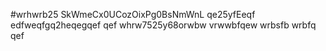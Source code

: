 #wrhwrb25
SkWmeCx0UCozOixPg0BsNmWnL
qe25yfEeqf
edfweqfgq2heqegqef
qef
whrw7525y68orwbw
vrwwbfqew
wrbsfb
wrbfq
qef
